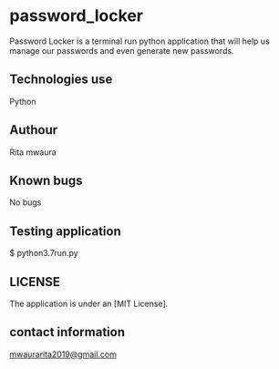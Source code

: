# password_locker
Password Locker is a terminal run python application that will help us manage our passwords and even generate new passwords.

## Technologies use
Python
## Authour
Rita mwaura
## Known bugs
No bugs
## Testing application
$ python3.7run.py
## LICENSE
The application is under an [MIT License].
## contact information
mwaurarita2019@gmail.com

